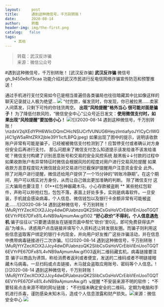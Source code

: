 ```yaml
---
layout:     post
title:      遇到这种微信号，千万别转账！
date:       2020-08-14
author:     转载
header-img: img/the-first.png
catalog:   false
tags:
    - 其他
---
```


<blockquote><p>转载：武汉反诈骗<br>
来源：微信公众号</p></blockquote>

#遇到这种微信号，千万别转账！
[武汉反诈骗]
**武汉反诈骗**
微信号gh_9450e8cf3caa
功能介绍对武汉市民进行反电信网络诈骗宣传防范和预警推送！

通过手机进行支付交易如今已是相当普遍但各类骗局也往往暗藏其中比如像这样的聊天记录就让人极为绝望...
![]({{site.baseurl}}/postimg/nzdxV2qXEdYPH6WIicDQmCHicNSIJCrfVU01osP0GaLFnc8tcicIZHXBtt0BrEeXNS5lGgicGTbrwnyjIpichh77CFw.jpeg)
“付完款，催发货时，你发现，你已被拉黑……卖家人间蒸发，只剩下可怜的你钱货两空。
**出现“风险提醒”格外当心**
**很可能对面是骗子！**
为了降低付款风险，“微信安全中心”公众号近日发文：**使用微信支付时，如果出现“风险提醒”要加倍小心！**
![]({{site.baseurl}}/postimg/nzdxV2qXEdYPH6WIicDQmCHicNSIJCrfVUYqO5Yb8uQK4ruMKQria0GTlnPicArnxXshdN4iallLn08yiazHcwAcY43w.jpeg)![](2020-08-14
遇到这种微信号，千万别转账！\\nzdxV2qXEdYPH6WIicDQmCHicNSIJCrfVUNUG6HeyzlmtiafyoJYICyCrIWGj4C1gW5aRhtZRX2jble39Y1icfLBPQ.jpeg)
如果出现了图中的提示，说明该收款账户非常有可能是骗子，已经被被微信支付检测到了！应暂停支付或者确认对方身份安全后再进行支付。
那么问题来了微信支付怎么知道提示该发给谁不该发给谁呢？微信支付构建了识别恶意账号和交易的安全风控系统
敲黑板↓↓付款的过程中
如果收款账户有异常特征时微信会根据风险的程度对用户进行交易风险提醒
如果收款方恶意程度较大微信就会对交易进行拦截保护提醒用户注意资金安全
此外，除了对用户进行提醒，微信还给用户提供了一个15分钟的“转账冷静期”。在这个期间，用户可以核实对方身份，从而让自己做出更加准确的判断。
除了微信支付
这三大骗局也要注意！
01**红包神器藏木马，小心存款被盗刷
**
某些抢红包软件，声称可以秒抢红包，包包不落，表面上好处多多，实则是病毒软件。一旦安装，手机就会感染病毒，个人信息、微信钱包以及银行卡余额非常有可能被盗走……![](2020-08-14
遇到这种微信号，千万别转账！\\MuRjYtYZecXCtX2JJcy4dwDPJabnzoQK2SIibCsGsHoVCrEibVlEnUooTGQT6EVYrPE67DFx81L4vNB9aAjmumAw.gif)02
**“好心砍价”不得利，个人信息遇危机**
骗子往往以“只要邀请朋友在链接页面中帮忙‘砍价’至0元，即可免费获得该产品”为噱头，诱惑用户点击链接并填写个人资料还让转发朋友圈。而骗子则利用这些信息盗取客户绑定的银行卡内现金，并向用户好友推广这些诈骗活动，并在信息中携带病毒链接进行二次诈骗。![](2020-08-14
遇到这种微信号，千万别转账！\\MuRjYtYZecXCtX2JJcy4dwDPJabnzoQK2SIibCsGsHoVCrEibVlEnUooTGQT6EVYrPE67DFx81L4vNB9aAjmumAw.gif)03返利二维码藏玄机，病毒链接要注意
骗子以商品为诱饵，称给消费者返利或者便宜，发送的二维码或者不明链接暗藏木马病毒。一旦扫码或点击链接，木马就会盗取应用账号、密码等个人信息。![](2020-08-14
遇到这种微信号，千万别转账！\\MuRjYtYZecXCtX2JJcy4dwDPJabnzoQK2SIibCsGsHoVCrEibVlEnUooTGQT6EVYrPE67DFx81L4vNB9aAjmumAw.gif)
↘提醒
*不安装来源不明的软件；
*不要轻易点击来源不明的网址链接；
*不扫描未确定安全的二维码。定期为电脑和手机进行杀毒，谨防感染未知木马，造成个人信息泄露和财产损失。![]({{site.baseurl}}/postimg/cZV2hRpuAPia3RFX6Mvw06kePJ7HbmI7bibkJzJzicNZFFBa0aRm9rWKoLh93CBlibJg0ib1OqwemvoTsw03PWsh3Eg.jpeg)来源：微信安全中心
![]({{site.baseurl}}/postimg/8wBAcE4t1v7CuVQ1TeOt6lMVe52Sq9SiajStJFwqU8P9G1N75jSgibe9ib34zT1DarT7B25vzKlwZGl4BibasT3TicA.jpeg)
